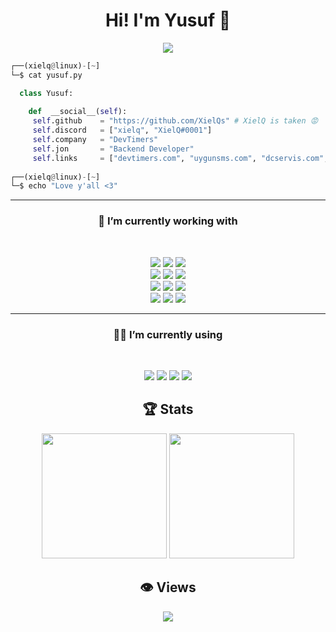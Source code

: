 <h1 align="center">Hi! I'm Yusuf 👋</h1>

<p align="center"><img src="https://lanyard.cnrad.dev/api/853356908135841803?idleMessage=Yatıyorum" /></p>

```py
┌──(xielq@linux)-[~]
└─$ cat yusuf.py

  class Yusuf:
  
    def  __social__(self):
     self.github    = "https://github.com/XielQs" # XielQ is taken 😡
     self.discord   = ["xielq", "XielQ#0001"]
     self.company   = "DevTimers"
     self.jon       = "Backend Developer"
     self.links     = ["devtimers.com", "uygunsms.com", "dcservis.com", "discordsmm.com", "cashland.io", "nowboosts.com"]
  
┌──(xielq@linux)-[~]
└─$ echo "Love y'all <3"
```

<hr>
<h3 align="center">🔭  I’m currently working with</h4>
<br>
<p align='center'>
  <img src="https://img.shields.io/badge/Node%20-%23339933.svg?&style=for-the-badge&logo=node.js&logoColor=white" />
  <img src="https://shields.io/badge/JavaScript%20-%23F7DF1E?style=for-the-badge&logo=javascript&logoColor=white" />
  <img src="https://shields.io/badge/TypeScript%20-%233178C6?style=for-the-badge&logo=typescript&logoColor=white" /> <br/>
  <img src="https://img.shields.io/badge/PHP%20-%23777BB4.svg?&style=for-the-badge&logo=php&logoColor=white" />
  <img src="https://img.shields.io/badge/React%20-%2361DAFB.svg?&style=for-the-badge&logo=react&logoColor=white" />
  <img src="https://img.shields.io/badge/Electron%20-%2347848F.svg?&style=for-the-badge&logo=electron&logoColor=white" /> <br/>
  <img src="https://img.shields.io/badge/MongoDB%20-%2347A248.svg?&style=for-the-badge&logo=mongodb&logoColor=white" />
  <img src="https://img.shields.io/badge/Python%20-%233776AB.svg?&style=for-the-badge&logo=python&logoColor=white" />
  <img src="https://img.shields.io/badge/Java8%20-%23E34f26.svg?&style=for-the-badge&logo=java&logoColor=white" /> <br/>
  <img src="https://img.shields.io/badge/SQLite%20-%23003B57.svg?&style=for-the-badge&logo=sqlite&logoColor=white" />
  <img src="https://img.shields.io/badge/MySQL%20-%234479A1.svg?&style=for-the-badge&logo=mysql&logoColor=white" />
  <img src="https://img.shields.io/badge/Puppeteer%20-%2340B5A4.svg?&style=for-the-badge&logo=puppeteer&logoColor=white" />
</p>

<hr>
<h3 align="center">👨‍💻 I’m currently using</h4>
<br>
<p align='center'>
  <img src="https://img.shields.io/badge/Windows_10-%230078D6?style=for-the-badge&logo=windows-10&logoColor=white" />
  <img src="https://img.shields.io/badge/Ubuntu_Linux_22-%23E95420?style=for-the-badge&logo=ubuntu&logoColor=white" />
  <img src="https://img.shields.io/badge/Visual_Studio_Code-%23007ACC?style=for-the-badge&logo=visualstudiocode&logoColor=white" />
  <img src="https://img.shields.io/badge/Git%20-%23F05032.svg?&style=for-the-badge&logo=git&logoColor=white" />
</p>

<h2 align="center">🏆 Stats</h3>
<p align="center">
  <picture>
    <source
      srcset="https://github-readme-stats.vercel.app/api?username=XielQs&show_icons=true&theme=onedark"
      media="(prefers-color-scheme: dark)"
    />
    <source
      srcset="https://github-readme-stats.vercel.app/api?username=XielQs&show_icons=true"
      media="(prefers-color-scheme: light), (prefers-color-scheme: no-preference)"
    />
    <img height="200" src="https://github-readme-stats.vercel.app/api?username=XielQs&show_icons=true" />
  </picture>
  <picture>
    <source
      srcset="https://github-readme-stats.vercel.app/api/top-langs/?username=XielQs&theme=onedark&exclude_repo=ddlc-mas-tr-patch&layout=compact&langs_count=8&card_width=320"
      media="(prefers-color-scheme: dark)"
    />
    <source
      srcset="https://github-readme-stats.vercel.app/api/top-langs/?username=XielQs&exclude_repo=ddlc-mas-tr-patch&layout=compact&langs_count=8&card_width=320"
      media="(prefers-color-scheme: light), (prefers-color-scheme: no-preference)"
    />
    <img height="200" src="https://github-readme-stats.vercel.app/api/top-langs/?username=XielQs&exclude_repo=ddlc-mas-tr-patch&layout=compact&langs_count=8&card_width=320" />
  </picture>
</p>

<h2 align="center">👁️ Views</h3>
<p align="center"><img src="https://moe-counter.glitch.me/get/@gamerboytr?theme=rule34" /></p>
